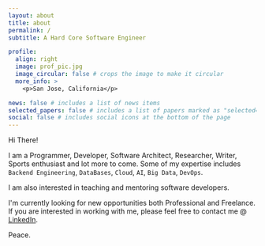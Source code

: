 ```yaml
---
layout: about
title: about
permalink: /
subtitle: A Hard Core Software Engineer

profile:
  align: right
  image: prof_pic.jpg
  image_circular: false # crops the image to make it circular
  more_info: >
    <p>San Jose, California</p>

news: false # includes a list of news items
selected_papers: false # includes a list of papers marked as "selected={true}"
social: false # includes social icons at the bottom of the page
---
```


Hi There!

I am a Programmer, Developer, Software Architect, Researcher, Writer, Sports enthusiast and lot more to come. Some of my expertise includes `Backend Engineering`, `DataBases`, `Cloud`, `AI`, `Big Data`, `DevOps`. 

I am also interested in teaching and mentoring software developers. 

I'm currently looking for new opportunities both Professional and Freelance. If you are interested in working with me, please feel free to contact me @ [LinkedIn](https://www.linkedin.com/in/thepavankoushik/).

Peace.